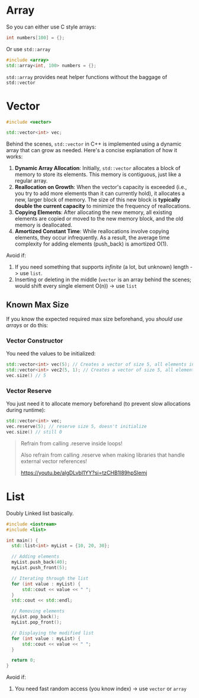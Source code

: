 # Array

So you can either use C style arrays:

```cpp
int numbers[100] = {};
```

Or use `std::array`

```cpp
#include <array>
std::array<int, 100> numbers = {};
```

`std::array` provides neat helper functions without the baggage of `std::vector`

# Vector

```cpp
#include <vector>

std::vector<int> vec;
```

Behind the scenes, `std::vector` in C++ is implemented using a dynamic array that can grow as needed. Here's a concise explanation of how it works:

1. **Dynamic Array Allocation**: Initially, `std::vector` allocates a block of memory to store its elements. This memory is contiguous, just like a regular array.
2. **Reallocation on Growth**: When the vector's capacity is exceeded (i.e., you try to add more elements than it can currently hold), it allocates a new, larger block of memory. The size of this new block is **typically double the current capacity** to minimize the frequency of reallocations.
3. **Copying Elements**: After allocating the new memory, all existing elements are copied or moved to the new memory block, and the old memory is deallocated.
4. **Amortized Constant Time**: While reallocations involve copying elements, they occur infrequently. As a result, the average time complexity for adding elements (push_back) is amortized O(1).

Avoid if:
1. If you need something that supports *infinite* (a lot, but unknown) length -> use `list`.
2. Inserting or deleting in the middle (`vector` is an array behind the scenes; would shift every single element O(n)) -> use `list`

## Known Max Size

If you know the expected required max size beforehand, you *should use arrays* or do this:

### Vector Constructor

You need the values to be initialized:

```cpp
std::vector<int> vec(5); // Creates a vector of size 5, all elements initialized to 0
std::vector<int> vec2(5, 1); // Creates a vector of size 5, all elements initialized to 1
vec.size() // 5
```

### Vector Reserve

You just need it to allocate memory beforehand (to prevent slow allocations during runtime):

```cpp
std::vector<int> vec;
vec.reserve(5); // reserve size 5, doesn't initialize
vec.size() // still 0
```

> Refrain from calling .reserve inside loops!
> 
> Also refrain from calling .reserve when making libraries that handle external vector references!
> 
> https://youtu.be/algDLvbl1YY?si=tzCHB1l89hpSlemj


# List

Doubly Linked list basically.

```cpp
#include <iostream>
#include <list>

int main() {
  std::list<int> myList = {10, 20, 30};

  // Adding elements
  myList.push_back(40);
  myList.push_front(5);

  // Iterating through the list
  for (int value : myList) {
      std::cout << value << " ";
  }
  std::cout << std::endl;

  // Removing elements
  myList.pop_back();
  myList.pop_front();

  // Displaying the modified list
  for (int value : myList) {
      std::cout << value << " ";
  }

  return 0;
}
```

Avoid if:
1. You need fast random access (you know index) -> use `vector` or `array`